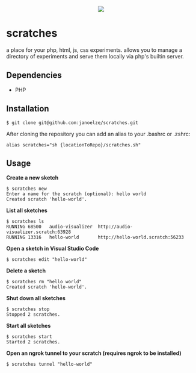 <p align="center">
  <img src="https://i.imgur.com/2OfUtfs.png" />
</p>

# scratches

a place for your php, html, js, css experiments. allows you to manage a directory of experiments and serve them locally via php's builtin server.

## Dependencies

* PHP

## Installation

```
$ git clone git@github.com:janoelze/scratches.git
```

After cloning the repository you can add an alias to your .bashrc or .zshrc:

```
alias scratches="sh {locationToRepo}/scratches.sh"
```

## Usage

__Create a new sketch__
```
$ scratches new
Enter a name for the scratch (optional): hello world
Created scratch 'hello-world'.
```

__List all sketches__
```
$ scratches ls
RUNNING	68500	audio-visualizer  http://audio-visualizer.scratch:63928
RUNNING	13316	hello-world       http://hello-world.scratch:56233
```

__Open a sketch in Visual Studio Code__
```
$ scratches edit "hello-world"
```

__Delete a sketch__
```
$ scratches rm "hello world"
Created scratch 'hello-world'.
```

__Shut down all sketches__
```
$ scratches stop
Stopped 2 scratches.
```

__Start all sketches__
```
$ scratches start
Started 2 scratches.
```
__Open an ngrok tunnel to your scratch (requires ngrok to be installed)__
```
$ scratches tunnel "hello-world"
```
